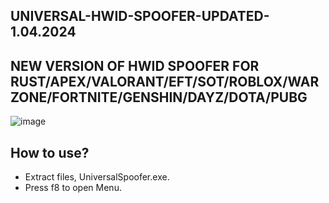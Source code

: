## UNIVERSAL-HWID-SPOOFER-UPDATED-1.04.2024
## NEW VERSION OF HWID SPOOFER FOR RUST/APEX/VALORANT/EFT/SOT/ROBLOX/WARZONE/FORTNITE/GENSHIN/DAYZ/DOTA/PUBG

![image](https://github.com/Dd0skl/UNIVERSAL-HWID-SPOOFER/assets/165697722/fc2d390b-90d1-43e8-9832-5c74af8f288e)

## How to use?
- Extract files, UniversalSpoofer.exe.
- Press f8 to open Menu.

